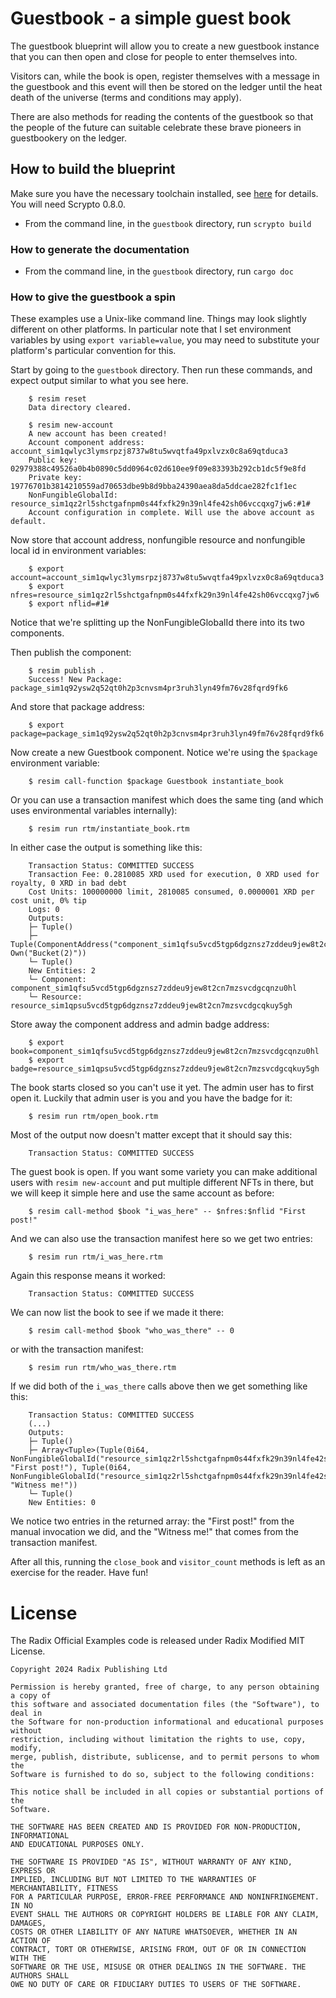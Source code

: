 # Guestbook - a simple guest book

The guestbook blueprint will allow you to create a new guestbook
instance that you can then open and close for people to enter
themselves into.

Visitors can, while the book is open, register themselves with a
message in the guestbook and this event will then be stored on the
ledger until the heat death of the universe (terms and conditions may
apply).

There are also methods for reading the contents of the guestbook so
that the people of the future can suitable celebrate these brave
pioneers in guestbookery on the ledger.

## How to build the blueprint
Make sure you have the necessary toolchain installed, see
[here](https://docs-babylon.radixdlt.com/main/getting-started-developers/getting-started-developers.html)
for details. You will need Scrypto 0.8.0.
- From the command line, in the `guestbook` directory, run `scrypto build`

### How to generate the documentation
- From the command line, in the `guestbook` directory, run `cargo doc`

### How to give the guestbook a spin

These examples use a Unix-like command line. Things may look slightly
different on other platforms. In particular note that I set
environment variables by using `export variable=value`, you may need
to substitute your platform's particular convention for this.

Start by going to the `guestbook` directory. Then run these commands,
and expect output similar to what you see here.

        $ resim reset
        Data directory cleared.
        
        $ resim new-account
        A new account has been created!
        Account component address: account_sim1qwlyc3lymsrpzj8737w8tu5wvqtfa49pxlvzx0c8a69qtduca3
        Public key: 02979388c49526a0b4b0890c5dd0964c02d610ee9f09e83393b292cb1dc5f9e8fd
        Private key: 19776701b3814210559ad70653dbe9b8d9bba24390aea8da5ddcae282fc1f1ec
        NonFungibleGlobalId: resource_sim1qz2rl5shctgafnpm0s44fxfk29n39nl4fe42sh06vccqxg7jw6:#1#
        Account configuration in complete. Will use the above account as default.

Now store that account address, nonfungible resource and nonfungible
local id in environment variables:

        $ export account=account_sim1qwlyc3lymsrpzj8737w8tu5wvqtfa49pxlvzx0c8a69qtduca3
        $ export nfres=resource_sim1qz2rl5shctgafnpm0s44fxfk29n39nl4fe42sh06vccqxg7jw6
        $ export nflid=#1#

Notice that we're splitting up the NonFungibleGlobalId there into its two components.

Then publish the component:

        $ resim publish .
        Success! New Package: package_sim1q92ysw2q52qt0h2p3cnvsm4pr3ruh3lyn49fm76v28fqrd9fk6

And store that package address:

        $ export package=package_sim1q92ysw2q52qt0h2p3cnvsm4pr3ruh3lyn49fm76v28fqrd9fk6

Now create a new Guestbook component. Notice we're using the
`$package` environment variable:

        $ resim call-function $package Guestbook instantiate_book

Or you can use a transaction manifest which does the same ting (and
which uses environmental variables internally):

        $ resim run rtm/instantiate_book.rtm

In either case the output is something like this:

        Transaction Status: COMMITTED SUCCESS
        Transaction Fee: 0.2810085 XRD used for execution, 0 XRD used for royalty, 0 XRD in bad debt
        Cost Units: 100000000 limit, 2810085 consumed, 0.0000001 XRD per cost unit, 0% tip
        Logs: 0
        Outputs:
        ├─ Tuple()
        ├─ Tuple(ComponentAddress("component_sim1qfsu5vcd5tgp6dgznsz7zddeu9jew8t2cn7mzsvcdgcqnzu0hl"), Own("Bucket(2)"))
        └─ Tuple()
        New Entities: 2
        └─ Component: component_sim1qfsu5vcd5tgp6dgznsz7zddeu9jew8t2cn7mzsvcdgcqnzu0hl
        └─ Resource: resource_sim1qpsu5vcd5tgp6dgznsz7zddeu9jew8t2cn7mzsvcdgcqkuy5gh

Store away the component address and admin badge address:

        $ export book=component_sim1qfsu5vcd5tgp6dgznsz7zddeu9jew8t2cn7mzsvcdgcqnzu0hl
        $ export badge=resource_sim1qpsu5vcd5tgp6dgznsz7zddeu9jew8t2cn7mzsvcdgcqkuy5gh

The book starts closed so you can't use it yet. The admin user has to
first open it. Luckily that admin user is you and you have the badge
for it:

        $ resim run rtm/open_book.rtm 

Most of the output now doesn't matter except that it should say this:

        Transaction Status: COMMITTED SUCCESS

The guest book is open. If you want some variety you can make
additional users with `resim new-account` and put multiple different
NFTs in there, but we will keep it simple here and use the same
account as before:

        $ resim call-method $book "i_was_here" -- $nfres:$nflid "First post!"

And we can also use the transaction manifest here so we get two
entries:

        $ resim run rtm/i_was_here.rtm 

Again this response means it worked:

        Transaction Status: COMMITTED SUCCESS

We can now list the book to see if we made it there:

        $ resim call-method $book "who_was_there" -- 0

or with the transaction manifest:

        $ resim run rtm/who_was_there.rtm 

If we did both of the `i_was_there` calls above then we get something
like this:

        Transaction Status: COMMITTED SUCCESS
	    (...)
        Outputs:
        ├─ Tuple()
        ├─ Array<Tuple>(Tuple(0i64, NonFungibleGlobalId("resource_sim1qz2rl5shctgafnpm0s44fxfk29n39nl4fe42sh06vccqxg7jw6:#1#"), "First post!"), Tuple(0i64, NonFungibleGlobalId("resource_sim1qz2rl5shctgafnpm0s44fxfk29n39nl4fe42sh06vccqxg7jw6:#1#"), "Witness me!"))
        └─ Tuple()
        New Entities: 0

We notice two entries in the returned array: the "First post!" from
the manual invocation we did, and the "Witness me!" that comes from
the transaction manifest.

After all this, running the `close_book` and `visitor_count` methods
is left as an exercise for the reader. Have fun!


# License

The Radix Official Examples code is released under Radix Modified MIT License.

    Copyright 2024 Radix Publishing Ltd

    Permission is hereby granted, free of charge, to any person obtaining a copy of
    this software and associated documentation files (the "Software"), to deal in
    the Software for non-production informational and educational purposes without
    restriction, including without limitation the rights to use, copy, modify,
    merge, publish, distribute, sublicense, and to permit persons to whom the
    Software is furnished to do so, subject to the following conditions:

    This notice shall be included in all copies or substantial portions of the
    Software.

    THE SOFTWARE HAS BEEN CREATED AND IS PROVIDED FOR NON-PRODUCTION, INFORMATIONAL
    AND EDUCATIONAL PURPOSES ONLY.

    THE SOFTWARE IS PROVIDED "AS IS", WITHOUT WARRANTY OF ANY KIND, EXPRESS OR
    IMPLIED, INCLUDING BUT NOT LIMITED TO THE WARRANTIES OF MERCHANTABILITY, FITNESS
    FOR A PARTICULAR PURPOSE, ERROR-FREE PERFORMANCE AND NONINFRINGEMENT. IN NO
    EVENT SHALL THE AUTHORS OR COPYRIGHT HOLDERS BE LIABLE FOR ANY CLAIM, DAMAGES,
    COSTS OR OTHER LIABILITY OF ANY NATURE WHATSOEVER, WHETHER IN AN ACTION OF
    CONTRACT, TORT OR OTHERWISE, ARISING FROM, OUT OF OR IN CONNECTION WITH THE
    SOFTWARE OR THE USE, MISUSE OR OTHER DEALINGS IN THE SOFTWARE. THE AUTHORS SHALL
    OWE NO DUTY OF CARE OR FIDUCIARY DUTIES TO USERS OF THE SOFTWARE.
